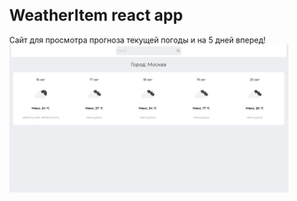 # WeatherItem react app
Сайт для просмотра прогноза текущей погоды и на 5 дней вперед!
<img src="./readme/img.png">
